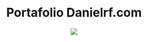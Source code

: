 <h1 align="center">
  Portafolio Danielrf.com
</h1>

<p align="center"><img src="https://repository-images.githubusercontent.com/341706388/1fb2ac80-7ed1-11eb-81d6-ec6ad9b24c21"/></p>
